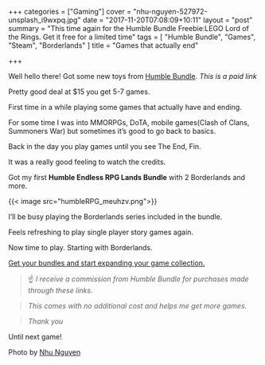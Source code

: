 +++
categories = ["Gaming"]
cover = "nhu-nguyen-527972-unsplash_i9wxpq.jpg"
date = "2017-11-20T07:08:09+10:11"
layout = "post"
summary = "This time again for the Humble Bundle Freebie:LEGO Lord of the Rings. Get it free for a limited time"
tags = [
  "Humble Bundle",
  "Games",
  "Steam",
  "Borderlands"
]
title = "Games that actually end"

+++

Well hello there! Got some new toys from [Humble Bundle](https://www.humblebundle.com/monthly?refc=gQ7hjJ). *This is a paid link*

Pretty good deal at $15 you get 5-7 games.

First time in a while playing some games that actually have and ending.

For some time I was into MMORPGs, DoTA, mobile games(Clash of Clans, Summoners War) but sometimes it’s good to go back to basics.

Back in the day you play games until you see The End, Fin.

It was a really good feeling to watch the credits.

Got my first **Humble Endless RPG Lands Bundle** with 2 Borderlands and more.

{{< image src="humbleRPG_meuhzv.png">}}

I’ll be busy playing the Borderlands series included in the bundle.

Feels refreshing to play single player story games again.

Now time to play. Starting with Borderlands.

[Get your bundles and start expanding your game collection.](https://www.humblebundle.com/monthly?refc=gQ7hjJ)

>:point_up: *I receive a commission from Humble Bundle for purchases made through these links.*

>*This comes with no additional cost and helps me get more games.*

>*Thank you*

Until next game!

Photo by [Nhu Nguyen](https://unsplash.com/@nguyendqnhu?utm_medium=referral&utm_campaign=photographer-credit&utm_content=creditBadge)
